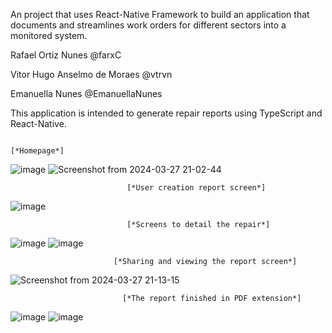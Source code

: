 An project that uses React-Native Framework to build an application that documents and streamlines work orders for different sectors into a monitored system. 


Rafael Ortiz Nunes @farxC

Vitor Hugo Anselmo de Moraes  @vtrvn

Emanuella Nunes @EmanuellaNunes


This application is intended to generate repair reports using TypeScript and React-Native. 

                                                                                          [*Homepage*]
![image](https://github.com/farxC/ProInspec/assets/83882306/9312e572-5132-4211-8ea8-28bb1b62b419) ![Screenshot from 2024-03-27 21-02-44](https://github.com/farxC/ProInspec/assets/83882306/77a0d19c-615e-4799-969f-0eb13107df6c)

                              [*User creation report screen*]
![image](https://github.com/farxC/ProInspec/assets/83882306/0edf12e0-2ef7-4b87-b2df-1faacdff1e09) 

                              [*Screens to detail the repair*]
![image](https://github.com/farxC/ProInspec/assets/83882306/27c5157d-ce6b-41d6-bab3-2ed3ff73f8ce) ![image](https://github.com/farxC/ProInspec/assets/83882306/2d904dfa-b038-4b92-9995-292ab663088c)                    

                           [*Sharing and viewing the report screen*]
![Screenshot from 2024-03-27 21-13-15](https://github.com/farxC/ProInspec/assets/83882306/8c2f0cdb-f390-4f1a-a3f7-915e6c147371)

                             [*The report finished in PDF extension*]
![image](https://github.com/farxC/ProInspec/assets/83882306/d71837c8-a683-409a-b37b-2fa8aae46a9b)
![image](https://github.com/farxC/ProInspec/assets/83882306/7e2b07c7-5577-49ce-81a2-ed8e18cc760c)

